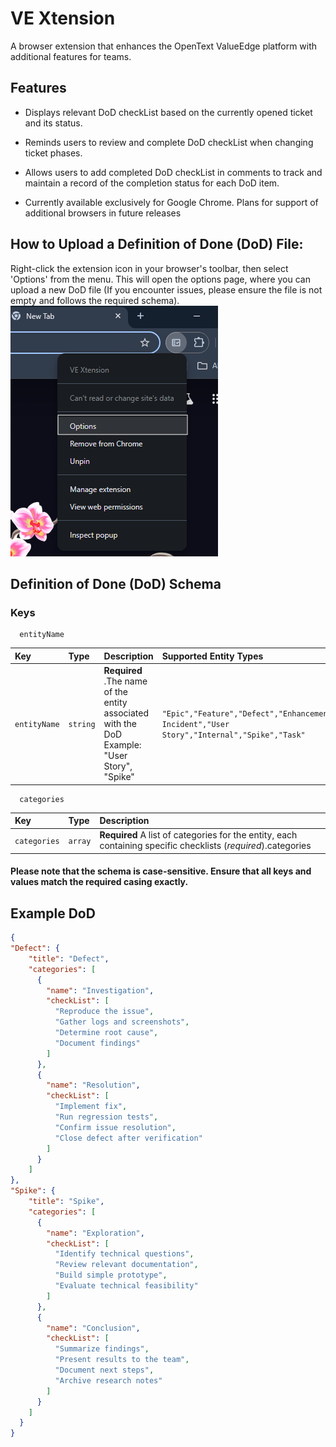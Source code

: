 # VE Xtension
A browser extension that enhances the OpenText ValueEdge platform with additional features for teams.

## Features
- Displays relevant DoD checkList based on the currently opened ticket and its status.

- Reminds users to review and complete DoD checkList when changing ticket phases.

- Allows users to add completed DoD checkList in comments to track and maintain a record of the completion status for each DoD item.

- Currently available exclusively for Google Chrome. Plans for support of additional browsers in future releases

## How to Upload a Definition of Done (DoD) File:
Right-click the extension icon in your browser's toolbar, then select 'Options' from the menu. This will open the options page, where you can upload a new DoD file (If you encounter issues, please ensure the file is not empty and follows the required schema).
![Screenshot for optionpage](Screenshots/Optionpage.png)

## Definition of Done (DoD) Schema 

### Keys

```
  entityName
```

| Key | Type     | Description                | Supported Entity Types|
| :-------- | :------- | :------------------------- |:------------------------- |
| `entityName` | `string` | **Required** .The name of the entity associated with the DoD Example: "User Story", "Spike"  | `"Epic","Feature","Defect","Enhancement","CPE Incident","User Story","Internal","Spike","Task"`



```
  categories
```

| Key | Type     | Description                       |
| :-------- | :------- | :-------------------------------- |
| `categories`      | `array` | **Required** A list of categories for the entity, each containing specific checklists (*required*).categories |

#### Please note that the schema is case-sensitive. Ensure that all keys and values match the required casing exactly.


## Example DoD

```JSON
{
"Defect": {
    "title": "Defect",
    "categories": [
      {
        "name": "Investigation",
        "checkList": [
          "Reproduce the issue",
          "Gather logs and screenshots",
          "Determine root cause",
          "Document findings"
        ]
      },
      {
        "name": "Resolution",
        "checkList": [
          "Implement fix",
          "Run regression tests",
          "Confirm issue resolution",
          "Close defect after verification"
        ]
      }
    ]
},
"Spike": {
    "title": "Spike",
    "categories": [
      {
        "name": "Exploration",
        "checkList": [
          "Identify technical questions",
          "Review relevant documentation",
          "Build simple prototype",
          "Evaluate technical feasibility"
        ]
      },
      {
        "name": "Conclusion",
        "checkList": [
          "Summarize findings",
          "Present results to the team",
          "Document next steps",
          "Archive research notes"
        ]
      }
    ]
  }
}
```